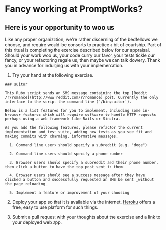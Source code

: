 # Fancy working at PromptWorks?

## Here is your opportunity to woo us

Like any proper organization, we're rather discerning of the bedfellows we choose, and require would-be consorts to practice a bit of courtship. Part of this ritual is completing the exercise described below for our appraisal. Should your work woo us, your code curry our favor, your tests tickle our fancy, or your refactoring regale us, then maybe we can talk dowery. Thank you in advance for indulging us with your implementation.

  1. Try your hand at the following exercise.

    ### suitor

    This Ruby script sends an SMS message containing the top [Reddit /r/romance](http://www.reddit.com/r/romance) post. Currently the only interface to the script the command line (`/bin/suitor`).

    Below is a list features for you to implement, including some in-browser features which will require software to handle HTTP requests perhaps using a web framework like Rails or Sinatra.

    As you add the following features, please refactor the current implementation and test suite, adding new tests as you see fit and making commits with charming, informative messages.

      1. Command line users should specify a subreddit (e.g. "doge")

      2. Command line users should specify a phone number

      3. Browser users should specify a subreddit and their phone number, then click a button to have the top post sent to them

      4. Browser users should see a success message after they have clicked a button and successfully requested an SMS be sent _without the page reloading_

      5. Implement a feature or improvement of your choosing

  2. Deploy your app so that it is available via the internet. [Heroku](https://www.heroku.com) offers a free, easy to use platform for such things.

  3. Submit a pull request with your thoughts about the exercise and a link to your deployed web app.
